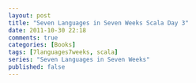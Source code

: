 ```yaml
---
layout: post
title: "Seven Languages in Seven Weeks Scala Day 3"
date: 2011-10-30 22:18
comments: true
categories: [Books]
tags: [7languages7weeks, scala]
series: "Seven Languages in Seven Weeks"
published: false
---
```

